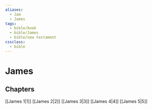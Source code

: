 ```yaml
---
aliases:
  - Jam
  - James
tags:
  - bible/book
  - bible/James
  - bible/new testament
cssclass:
  - bible
---
```


# James

## Chapters

[[James 1|1]]
[[James 2|2]]
[[James 3|3]]
[[James 4|4]]
[[James 5|5]]
